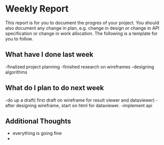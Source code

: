 # Weekly Report

This report is for you to document the progres of your project. You should also document any change in plan, e.g. change in design or change in API specification or change in work allocation. The following is a template for you to follow.

## What have I done last week

-finalized project planning
-finished research on wireframes
-designing algorithms

## What do I plan to do next week

-do up a draft( first draft on wireframe for result viewer and dataviewer)
-after designing wireframe, start on html for dataviewer.
-implement api

## Additional Thoughts

- everything is going fine
- 

